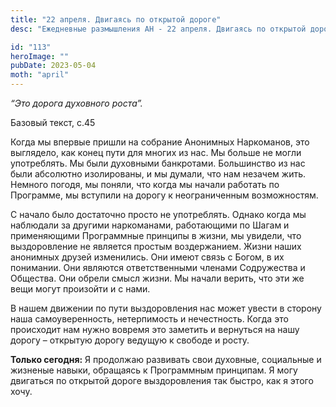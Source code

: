 ```yaml
---
title: "22 апреля. Двигаясь по открытой дороге"
desc: "Ежедневные размышления АН - 22 апреля. Двигаясь по открытой дороге"

id: "113"
heroImage: ""
pubDate: 2023-05-04
moth: "april"
---
```


_“Это дорога духовного роста”._

Базовый текст, с.45

Когда мы впервые пришли на собрание Анонимных Наркоманов, это выглядело, как
конец пути для многих из нас. Мы больше не могли употреблять. Мы были
духовными банкротами. Большинство из нас были абсолютно изолированы, и мы
думали, что нам незачем жить. Немного погодя, мы поняли, что когда мы начали
работать по Программе, мы вступили на дорогу к неограниченным возможностям.

С начало было достаточно просто не употреблять. Однако когда мы наблюдали за
другими наркоманами, работающими по Шагам и применяющими Программные принципы
в жизни, мы увидели, что выздоровление не является простым воздержанием. Жизни
наших анонимных друзей изменились. Они имеют связь с Богом, в их понимании.
Они являются ответственными членами Содружества и Общества. Они обрели смысл
жизни. Мы начали верить, что эти же вещи могут произойти и с нами.

В нашем движении по пути выздоровления нас может увести в сторону наша
самоуверенность, нетерпимость и нечестность. Когда это происходит нам нужно
вовремя это заметить и вернуться на нашу дорогу – открытую дорогу ведущую к
свободе и росту.

**Только сегодня:** Я продолжаю развивать свои духовные, социальные и жизненые
навыки, обращаясь к Программным принципам. Я могу двигаться по открытой дороге
выздоровления так быстро, как я этого хочу.
